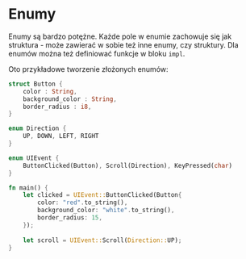 # Enumy 

Enumy są bardzo potężne. Każde pole w enumie zachowuje się jak struktura - może zawierać w sobie też inne enumy, czy struktury. Dla enumów można też definiować funkcje w bloku `impl`. 

Oto przykładowe tworzenie złożonych enumów:

```rust
struct Button {
    color : String,
    background_color : String,
    border_radius : i8,
}

enum Direction {
    UP, DOWN, LEFT, RIGHT 
}

enum UIEvent {
    ButtonClicked(Button), Scroll(Direction), KeyPressed(char)
}

fn main() {
    let clicked = UIEvent::ButtonClicked(Button{
        color: "red".to_string(),
        background_color: "white".to_string(),
        border_radius: 15,
    });
    
    let scroll = UIEvent::Scroll(Direction::UP);
}
```
